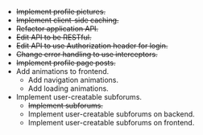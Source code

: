 * ~~Implement profile pictures.~~
* ~~Implement client-side caching.~~
* ~~Refactor application API.~~
* ~~Edit API to be RESTful.~~
* ~~Edit API to use Authorization header for login.~~
* ~~Change error handling to use interceptors.~~
* ~~Implement profile page posts.~~
* Add animations to frontend.
  * Add navigation animations.
  * Add loading animations.
* Implement user-creatable subforums.
  * ~~Implement subforums.~~
  * Implement user-creatable subforums on backend.
  * Implement user-creatable subforums on frontend.